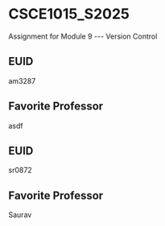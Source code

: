 # CSCE1015_S2025

Assignment for Module 9 --- Version Control

## EUID
am3287
## Favorite Professor
asdf
## EUID
sr0872
## Favorite Professor
Saurav
